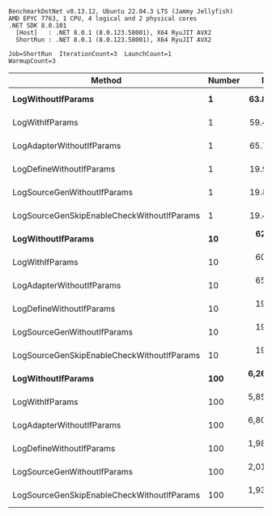 ```

BenchmarkDotNet v0.13.12, Ubuntu 22.04.3 LTS (Jammy Jellyfish)
AMD EPYC 7763, 1 CPU, 4 logical and 2 physical cores
.NET SDK 8.0.101
  [Host]   : .NET 8.0.1 (8.0.123.58001), X64 RyuJIT AVX2
  ShortRun : .NET 8.0.1 (8.0.123.58001), X64 RyuJIT AVX2

Job=ShortRun  IterationCount=3  LaunchCount=1  
WarmupCount=3  

```
| Method                                     | Number | Mean        | Error      | StdDev    | Min         | Max         | Gen0   | Allocated |
|------------------------------------------- |------- |------------:|-----------:|----------:|------------:|------------:|-------:|----------:|
| **LogWithoutIfParams**                         | **1**      |    **63.83 ns** |   **1.810 ns** |  **0.099 ns** |    **63.72 ns** |    **63.91 ns** | **0.0010** |      **88 B** |
| LogWithIfParams                            | 1      |    59.41 ns |   3.322 ns |  0.182 ns |    59.28 ns |    59.62 ns | 0.0010 |      88 B |
| LogAdapterWithoutIfParams                  | 1      |    65.74 ns |   4.476 ns |  0.245 ns |    65.59 ns |    66.03 ns | 0.0010 |      88 B |
| LogDefineWithoutIfParams                   | 1      |    19.95 ns |   3.104 ns |  0.170 ns |    19.83 ns |    20.14 ns |      - |         - |
| LogSourceGenWithoutIfParams                | 1      |    19.85 ns |   0.542 ns |  0.030 ns |    19.82 ns |    19.88 ns |      - |         - |
| LogSourceGenSkipEnableCheckWithoutIfParams | 1      |    19.44 ns |   4.841 ns |  0.265 ns |    19.15 ns |    19.68 ns |      - |         - |
| **LogWithoutIfParams**                         | **10**     |   **628.38 ns** | **584.022 ns** | **32.012 ns** |   **607.32 ns** |   **665.22 ns** | **0.0105** |     **880 B** |
| LogWithIfParams                            | 10     |   603.43 ns |  50.110 ns |  2.747 ns |   601.73 ns |   606.60 ns | 0.0105 |     880 B |
| LogAdapterWithoutIfParams                  | 10     |   658.11 ns |   9.428 ns |  0.517 ns |   657.58 ns |   658.61 ns | 0.0105 |     880 B |
| LogDefineWithoutIfParams                   | 10     |   198.02 ns |   0.822 ns |  0.045 ns |   197.99 ns |   198.07 ns |      - |         - |
| LogSourceGenWithoutIfParams                | 10     |   198.55 ns |  37.032 ns |  2.030 ns |   197.29 ns |   200.89 ns |      - |         - |
| LogSourceGenSkipEnableCheckWithoutIfParams | 10     |   194.36 ns |   3.614 ns |  0.198 ns |   194.24 ns |   194.59 ns |      - |         - |
| **LogWithoutIfParams**                         | **100**    | **6,269.58 ns** | **123.895 ns** |  **6.791 ns** | **6,263.38 ns** | **6,276.84 ns** | **0.0992** |    **8800 B** |
| LogWithIfParams                            | 100    | 5,853.60 ns | 275.511 ns | 15.102 ns | 5,838.52 ns | 5,868.73 ns | 0.0992 |    8800 B |
| LogAdapterWithoutIfParams                  | 100    | 6,800.32 ns | 213.136 ns | 11.683 ns | 6,787.19 ns | 6,809.55 ns | 0.0992 |    8800 B |
| LogDefineWithoutIfParams                   | 100    | 1,988.95 ns |  87.926 ns |  4.820 ns | 1,985.55 ns | 1,994.47 ns |      - |         - |
| LogSourceGenWithoutIfParams                | 100    | 2,012.75 ns | 711.443 ns | 38.997 ns | 1,985.95 ns | 2,057.49 ns |      - |         - |
| LogSourceGenSkipEnableCheckWithoutIfParams | 100    | 1,930.80 ns | 121.345 ns |  6.651 ns | 1,924.88 ns | 1,937.99 ns |      - |         - |
